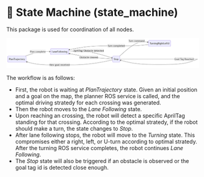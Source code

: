 # :link: State Machine (state_machine)
This package is used for coordination of all nodes.

<img src="../README_asset/state_diagram.png" alt="State machine" />

The workflow is as follows:  
-  First, the robot is waiting at *PlanTrajectory* state. Given an initial position and a goal on the map, the planner ROS service is called, and the optimal driving stratedy for each crossing was generated. 
- Then the robot moves to the *Lane Following* state. 
- Upon reaching an crossing, the robot will detect a specific AprilTag standing for that crossing. According to the optimal stratedy, if the robot should make a turn, the state changes to *Stop*. 
- After lane following stops, the robot will move to the *Turning* state. This compromises either a right, left, or U-turn according to optimal stratedy. After the turning ROS service completes, the robot continues *Lane Following*. 
- The *Stop* state will also be triggered if an obstacle is observed or the goal tag id is detected close enough.